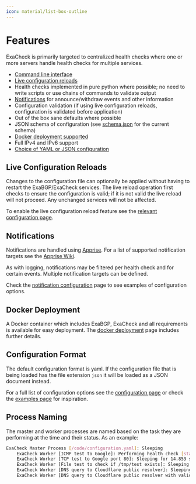 ```yaml
---
icon: material/list-box-outline
---
```


# Features

ExaCheck is primarily targeted to centralized health checks where one or more servers handle health checks for multiple services.

- [Command line interface][ExaCheck Feature - CLI]
- [Live configuration reloads](#live-configuration-reloads)
- Health checks implemented in pure python where possible; no need to write scripts or use chains of commands to validate output
- [Notifications](#notifications) for announce/withdraw events and other information
- Configuration validation (if using live configuration reloads, configuration is validated before application)
- Out of the box sane defaults where possible
- JSON schema of configuration (see [schema.json][ExaCheck Configuration Schema] for the current schema)
- [Docker deployment supported][ExaCheck Docker Deployment]
- Full IPv4 and IPv6 support
- [Choice of YAML or JSON configuration](#configuration-format)

## Live Configuration Reloads

Changes to the configuration file can optionally be applied without having to restart the ExaBGP/ExaCheck services. The live reload operation first checks to ensure the configuration is valid; if it is not valid the live reload will not proceed. Any unchanged services will not be affected.

To enable the live configuration reload feature see the [relevant configuration page][ExaCheck Configuration - Live Reload].

## Notifications

Notifications are handled using [Apprise][Apprise - GitHub]. For a list of supported notification targets see the [Apprise Wiki][Apprise - Wiki].

As with logging, notifications may be filtered per health check and for certain events. Multiple notification targets can be defined.

Check the [notification configuration][ExaCheck Configuration - Notifications] page to see examples of configuration options.

## Docker Deployment

A Docker container which includes ExaBGP, ExaCheck and all requirements is available for easy deployment. The [docker deployment][ExaCheck Docker Deployment] page includes further details.

## Configuration Format

The default configuration format is yaml. If the configuration file that is being loaded has the file extension `json` it will be loaded as a JSON document instead.

For a full list of configuration options see the [configuration page][ExaCheck Configuration] or check the [examples page][ExaCheck Examples] for inspiration.

## Process Naming

The master and worker processes are named based on the task they are performing at the time and their status. As an example:

```bash
ExaCheck Master Process [/code/configuration.yaml]: Sleeping
    ExaCheck Worker [ICMP test to Google]: Performing health check [startup]
    ExaCheck Worker [TCP test to Google port 80]: Sleeping for 14.853 seconds [rising (1/3)]
    ExaCheck Worker [File test to check if /tmp/test exists]: Sleeping for 15.000 seconds [rising (1/3)]
    ExaCheck Worker [DNS query to Cloudflare public resolver]: Sleeping for 14.952 seconds [rising (1/3)]
    ExaCheck Worker [DNS query to Cloudflare public resolver with validation]: Sleeping for 14.946 seconds [rising (1/3)]
```

[ExaCheck Feature - CLI]: cli.md
[ExaCheck Configuration]: ../configuration/index.md
[ExaCheck Examples]: ../deployment/examples.md
[ExaCheck Configuration - Live Reload]: ../configuration/exacheck.md#live-reload
[ExaCheck Configuration - Notifications]: ../configuration/notifications.md
[ExaCheck Configuration Schema]: https://github.com/exacheck/exacheck/blob/main/schema.json
[ExaCheck Docker Deployment]: ../deployment/docker.md
[Apprise - GitHub]: https://github.com/caronc/apprise
[Apprise - Wiki]: https://github.com/caronc/apprise/wiki

